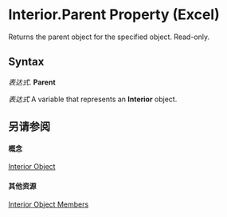 
# Interior.Parent Property (Excel)

Returns the parent object for the specified object. Read-only.


## Syntax

 _表达式_. **Parent**

 _表达式_ A variable that represents an **Interior** object.


## 另请参阅


#### 概念


[Interior Object](37c79831-2cac-69fd-10ee-6d5415ed338b.md)
#### 其他资源


[Interior Object Members](http://msdn.microsoft.com/library/d79ff9a6-fa56-8b0f-9a89-d54dbba57346%28Office.15%29.aspx)